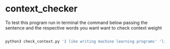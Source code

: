 # context_checker


To test this program run in terminal the command below passing the sentence and the respective words you want want to check context weight

```bash

python3 check_context.py 'I like writing machine learning programs' 'like' 'machine'

```
